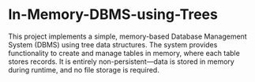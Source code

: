 # In-Memory-DBMS-using-Trees
This project implements a simple, memory-based Database Management System (DBMS) using tree data structures. The system provides functionality to create and manage tables in memory, where each table stores records. It is entirely non-persistent—data is stored in memory during runtime, and no file storage is required.
